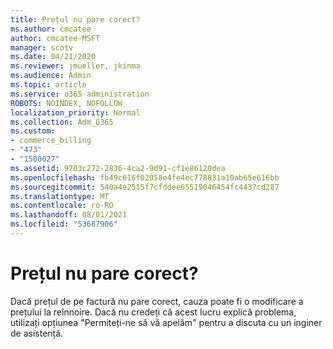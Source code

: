 ```yaml
---
title: Prețul nu pare corect?
ms.author: cmcatee
author: cmcatee-MSFT
manager: scotv
ms.date: 04/21/2020
ms.reviewer: jmueller, jkinma
ms.audience: Admin
ms.topic: article
ms.service: o365-administration
ROBOTS: NOINDEX, NOFOLLOW
localization_priority: Normal
ms.collection: Adm_O365
ms.custom:
- commerce_billing
- "473"
- "1500027"
ms.assetid: 9703c272-2836-4ca2-9d91-cf1e86120dea
ms.openlocfilehash: fb49c616f02058e4fe4ec778831a10ab65e616bb
ms.sourcegitcommit: 540a4e2515f7cfddee65519046454fc4437cd287
ms.translationtype: MT
ms.contentlocale: ro-RO
ms.lasthandoff: 08/01/2021
ms.locfileid: "53687906"
---
```

# <a name="price-doesnt-look-correct"></a>Prețul nu pare corect?

Dacă prețul de pe factură nu pare corect, cauza poate fi o modificare a prețului la reînnoire. Dacă nu credeți că acest lucru explică problema, utilizați opțiunea "Permiteți-ne să vă apelăm" pentru a discuta cu un inginer de asistență.
